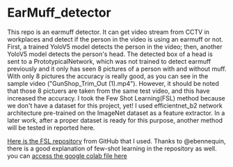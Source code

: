 # EarMuff_detector

This repo is an earmuff detector. It can get video stream from CCTV in workplaces and detect if the person in the video is using an earmuff or not.
First, a trained YoloV5 model detects the person in the video; then, another YoloV5 model detects the person's head. The detected box of a head is sent to a PrototypicalNetwork, which was not trained to detect earmuff previously and it only has seen 8 pictures of a person with and without muff. With only 8 pictures the accuracy is really good, as you can see in the sample video ("GunShop_Trim_Out (1).mp4"). However, it should be noted that those 8 pictuers are taken from the same test video, and this have increased the accuracy.
I took the Few Shot Learning(FSL) method because we don't have a dataset for this project, yet! I used efficientnet_b2 network architecture pre-trained on the ImageNet dataset as a feature extractor. In a later work, after a proper dataset is ready for this purpose, another method will be tested in reported here.

[Here is the FSL repository](https://github.com/sicara/easy-few-shot-learning) from GitHub that I used. Thanks to @ebennequin, there is a good explanation of few-shot learning in the repository as well. you can [access the google colab file here](https://colab.research.google.com/github/sicara/easy-few-shot-learning/blob/master/notebooks/my_first_few_shot_classifier.ipynb)
